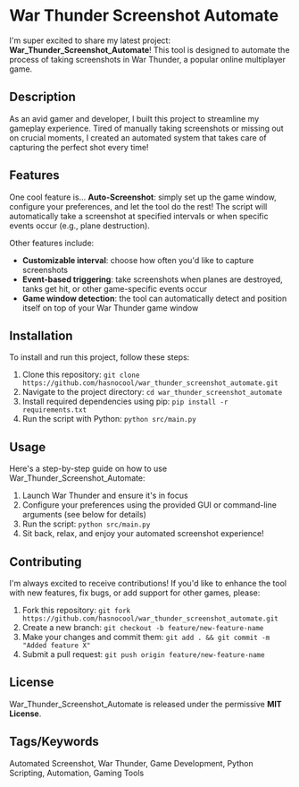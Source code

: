 **War Thunder Screenshot Automate**
=====================================

I'm super excited to share my latest project: **War_Thunder_Screenshot_Automate**! This tool is designed to automate the process of taking screenshots in War Thunder, a popular online multiplayer game.

**Description**
---------------

As an avid gamer and developer, I built this project to streamline my gameplay experience. Tired of manually taking screenshots or missing out on crucial moments, I created an automated system that takes care of capturing the perfect shot every time!

**Features**
------------

One cool feature is... **Auto-Screenshot**: simply set up the game window, configure your preferences, and let the tool do the rest! The script will automatically take a screenshot at specified intervals or when specific events occur (e.g., plane destruction).

Other features include:

*   **Customizable interval**: choose how often you'd like to capture screenshots
*   **Event-based triggering**: take screenshots when planes are destroyed, tanks get hit, or other game-specific events occur
*   **Game window detection**: the tool can automatically detect and position itself on top of your War Thunder game window

**Installation**
---------------

To install and run this project, follow these steps:

1.  Clone this repository: `git clone https://github.com/hasnocool/war_thunder_screenshot_automate.git`
2.  Navigate to the project directory: `cd war_thunder_screenshot_automate`
3.  Install required dependencies using pip: `pip install -r requirements.txt`
4.  Run the script with Python: `python src/main.py`

**Usage**
---------

Here's a step-by-step guide on how to use War_Thunder_Screenshot_Automate:

1.  Launch War Thunder and ensure it's in focus
2.  Configure your preferences using the provided GUI or command-line arguments (see below for details)
3.  Run the script: `python src/main.py`
4.  Sit back, relax, and enjoy your automated screenshot experience!

**Contributing**
---------------

I'm always excited to receive contributions! If you'd like to enhance the tool with new features, fix bugs, or add support for other games, please:

1.  Fork this repository: `git fork https://github.com/hasnocool/war_thunder_screenshot_automate.git`
2.  Create a new branch: `git checkout -b feature/new-feature-name`
3.  Make your changes and commit them: `git add . && git commit -m "Added feature X"`
4.  Submit a pull request: `git push origin feature/new-feature-name`

**License**
------------

War_Thunder_Screenshot_Automate is released under the permissive **MIT License**.

**Tags/Keywords**
-----------------

Automated Screenshot, War Thunder, Game Development, Python Scripting, Automation, Gaming Tools